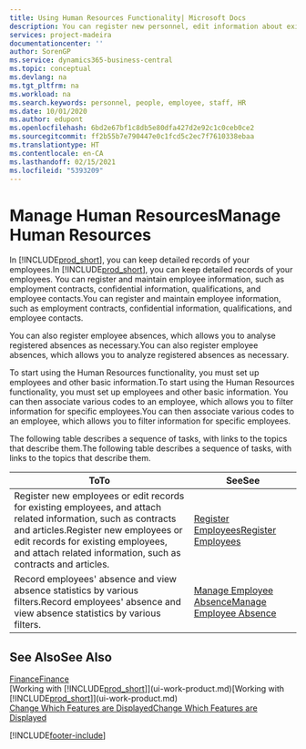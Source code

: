 ```yaml
---
title: Using Human Resources Functionality| Microsoft Docs
description: You can register new personnel, edit information about existing staff, and record and analyse absence.
services: project-madeira
documentationcenter: ''
author: SorenGP
ms.service: dynamics365-business-central
ms.topic: conceptual
ms.devlang: na
ms.tgt_pltfrm: na
ms.workload: na
ms.search.keywords: personnel, people, employee, staff, HR
ms.date: 10/01/2020
ms.author: edupont
ms.openlocfilehash: 6bd2e67bf1c8db5e80dfa427d2e92c1c0ceb0ce2
ms.sourcegitcommit: ff2b55b7e790447e0c1fcd5c2ec7f7610338ebaa
ms.translationtype: HT
ms.contentlocale: en-CA
ms.lasthandoff: 02/15/2021
ms.locfileid: "5393209"
---
```

# <a name="manage-human-resources"></a><span data-ttu-id="dff68-103">Manage Human Resources</span><span class="sxs-lookup"><span data-stu-id="dff68-103">Manage Human Resources</span></span>
<span data-ttu-id="dff68-104">In [!INCLUDE[prod_short](includes/prod_short.md)], you can keep detailed records of your employees.</span><span class="sxs-lookup"><span data-stu-id="dff68-104">In [!INCLUDE[prod_short](includes/prod_short.md)], you can keep detailed records of your employees.</span></span> <span data-ttu-id="dff68-105">You can register and maintain employee information, such as employment contracts, confidential information, qualifications, and employee contacts.</span><span class="sxs-lookup"><span data-stu-id="dff68-105">You can register and maintain employee information, such as employment contracts, confidential information, qualifications, and employee contacts.</span></span>

<span data-ttu-id="dff68-106">You can also register employee absences, which allows you to analyse registered absences as necessary.</span><span class="sxs-lookup"><span data-stu-id="dff68-106">You can also register employee absences, which allows you to analyze registered absences as necessary.</span></span>

<span data-ttu-id="dff68-107">To start using the Human Resources functionality, you must set up employees and other basic information.</span><span class="sxs-lookup"><span data-stu-id="dff68-107">To start using the Human Resources functionality, you must set up employees and other basic information.</span></span> <span data-ttu-id="dff68-108">You can then associate various codes to an employee, which allows you to filter information for specific employees.</span><span class="sxs-lookup"><span data-stu-id="dff68-108">You can then associate various codes to an employee, which allows you to filter information for specific employees.</span></span>

<span data-ttu-id="dff68-109">The following table describes a sequence of tasks, with links to the topics that describe them.</span><span class="sxs-lookup"><span data-stu-id="dff68-109">The following table describes a sequence of tasks, with links to the topics that describe them.</span></span>

| <span data-ttu-id="dff68-110">To</span><span class="sxs-lookup"><span data-stu-id="dff68-110">To</span></span> | <span data-ttu-id="dff68-111">See</span><span class="sxs-lookup"><span data-stu-id="dff68-111">See</span></span> |
| --- | --- |
| <span data-ttu-id="dff68-112">Register new employees or edit records for existing employees, and attach related information, such as contracts and articles.</span><span class="sxs-lookup"><span data-stu-id="dff68-112">Register new employees or edit records for existing employees, and attach related information, such as contracts and articles.</span></span> |[<span data-ttu-id="dff68-113">Register Employees</span><span class="sxs-lookup"><span data-stu-id="dff68-113">Register Employees</span></span>](hr-how-register-employees.md) |
| <span data-ttu-id="dff68-114">Record employees' absence and view absence statistics by various filters.</span><span class="sxs-lookup"><span data-stu-id="dff68-114">Record employees' absence and view absence statistics by various filters.</span></span> |[<span data-ttu-id="dff68-115">Manage Employee Absence</span><span class="sxs-lookup"><span data-stu-id="dff68-115">Manage Employee Absence</span></span>](hr-how-manage-absence.md) |

## <a name="see-also"></a><span data-ttu-id="dff68-116">See Also</span><span class="sxs-lookup"><span data-stu-id="dff68-116">See Also</span></span>
[<span data-ttu-id="dff68-117">Finance</span><span class="sxs-lookup"><span data-stu-id="dff68-117">Finance</span></span>](finance.md)  
<span data-ttu-id="dff68-118">[Working with [!INCLUDE[prod_short](includes/prod_short.md)]](ui-work-product.md)</span><span class="sxs-lookup"><span data-stu-id="dff68-118">[Working with [!INCLUDE[prod_short](includes/prod_short.md)]](ui-work-product.md)</span></span>  
[<span data-ttu-id="dff68-119">Change Which Features are Displayed</span><span class="sxs-lookup"><span data-stu-id="dff68-119">Change Which Features are Displayed</span></span>](ui-experiences.md)        


[!INCLUDE[footer-include](includes/footer-banner.md)]